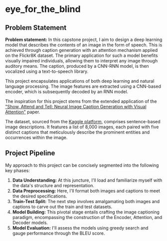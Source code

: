 # eye_for_the_blind

## Problem Statement

**Problem statement:** In this capstone project, I aim to design a deep learning model that describes the contents of an image in the form of speech. This is achieved through caption generation with an attention mechanism applied on the Flickr8K dataset. The primary application for such a model benefits visually impaired individuals, allowing them to interpret any image through auditory means. The caption, produced by a CNN-RNN model, is then vocalized using a text-to-speech library.

This project encapsulates applications of both deep learning and natural language processing. The image features are extracted using a CNN-based encoder, which is subsequently decoded by an RNN model.

The inspiration for this project stems from the extended application of the ["Show, Attend and Tell: Neural Image Caption Generation with Visual Attention"](https://arxiv.org/abs/1502.03044) paper.

The dataset, sourced from the [Kaggle platform](https://www.kaggle.com/datasets/adityajn105/flickr8k), comprises sentence-based image descriptions. It features a list of 8,000 images, each paired with five distinct captions that meticulously describe the prominent entities and occurrences within the image.

## Project Pipeline

My approach to this project can be concisely segmented into the following key phases:

1. **Data Understanding:** At this juncture, I'll load and familiarize myself with the data's structure and representation.
2. **Data Preprocessing:** Here, I'll format both images and captions to meet the desired specifications.
3. **Train-Test Split:** The next step involves amalgamating both images and captions to carve out the train and test datasets.
4. **Model Building:** This pivotal stage entails crafting the image captioning paradigm, encompassing the construction of the Encoder, Attention, and Decoder models.
5. **Model Evaluation:** I'll assess the models using greedy search and gauge performance through the BLEU score.

